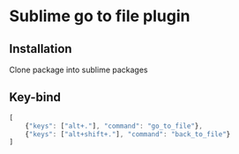 # Sublime go to file plugin

## Installation
Clone package into sublime packages

## Key-bind
```js
[
    {"keys": ["alt+."], "command": "go_to_file"},
    {"keys": ["alt+shift+."], "command": "back_to_file"}
]
```

